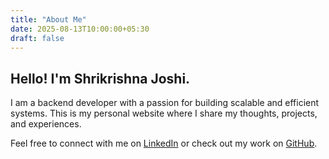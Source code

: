 ```yaml
---
title: "About Me"
date: 2025-08-13T10:00:00+05:30
draft: false
---
```


## Hello! I'm Shrikrishna Joshi.

I am a backend developer with a passion for building scalable and efficient systems. This is my personal website where I share my thoughts, projects, and experiences.

Feel free to connect with me on [LinkedIn](https://www.linkedin.com/in/shrikrishna-joshi/) or check out my work on [GitHub](https://github.com/joshisp04/).
